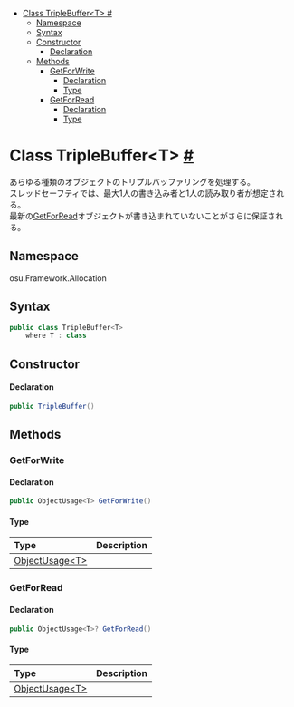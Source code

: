 - [Class TripleBuffer\<T\> #](#class-triplebuffert-)
  - [Namespace](#namespace)
  - [Syntax](#syntax)
  - [Constructor](#constructor)
      - [Declaration](#declaration)
  - [Methods](#methods)
    - [GetForWrite](#getforwrite)
      - [Declaration](#declaration-1)
      - [Type](#type)
    - [GetForRead](#getforread)
      - [Declaration](#declaration-2)
      - [Type](#type-1)



# Class TripleBuffer\<T\> [#](https://github.com/ppy/osu-framework/blob/master/osu.Framework/Allocation/TripleBuffer.cs#L16)
あらゆる種類のオブジェクトのトリプルバッファリングを処理する。<br>
スレッドセーフティでは、最大1人の書き込み者と1人の読み取り者が想定される。<br>
最新の[GetForRead]()オブジェクトが書き込まれていないことがさらに保証される。


## Namespace
osu.Framework.Allocation


## Syntax
```csharp
public class TripleBuffer<T>
    where T : class
```


## Constructor
#### Declaration
```csharp
public TripleBuffer()
```


## Methods

### GetForWrite
#### Declaration
```csharp
public ObjectUsage<T> GetForWrite()
```
#### Type
|Type|Description|
|:-|:-|
|[ObjectUsage\<T\>]()||

### GetForRead
#### Declaration
```csharp
public ObjectUsage<T>? GetForRead()
```
#### Type
|Type|Description|
|:-|:-|
|[ObjectUsage\<T\>]()||